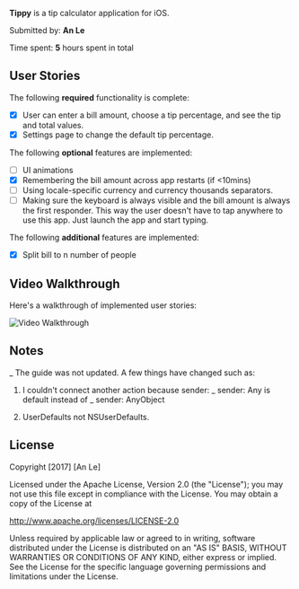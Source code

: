 **Tippy** is a tip calculator application for iOS.

Submitted by: **An Le**

Time spent: **5** hours spent in total

## User Stories

The following **required** functionality is complete:

* [x] User can enter a bill amount, choose a tip percentage, and see the tip and total values.
* [x] Settings page to change the default tip percentage.

The following **optional** features are implemented:
* [ ] UI animations
* [x] Remembering the bill amount across app restarts (if <10mins)
* [ ] Using locale-specific currency and currency thousands separators.
* [ ] Making sure the keyboard is always visible and the bill amount is always the first responder. This way the user doesn't have to tap anywhere to use this app. Just launch the app and start typing.

The following **additional** features are implemented:
- [x] Split bill to n number of people

## Video Walkthrough 

Here's a walkthrough of implemented user stories:

<img src='http://imgur.com/BbeamhV' title='Video Walkthrough' width='' alt='Video Walkthrough' />


## Notes

_ The guide was not updated. A few things have changed such as:
1) I couldn't connect another action because sender: _ sender: Any is default instead of _ sender: AnyObject


2) UserDefaults not NSUserDefaults.

## License

Copyright [2017] [An Le]

Licensed under the Apache License, Version 2.0 (the "License");
you may not use this file except in compliance with the License.
You may obtain a copy of the License at

http://www.apache.org/licenses/LICENSE-2.0

Unless required by applicable law or agreed to in writing, software
distributed under the License is distributed on an "AS IS" BASIS,
WITHOUT WARRANTIES OR CONDITIONS OF ANY KIND, either express or implied.
See the License for the specific language governing permissions and
limitations under the License.
